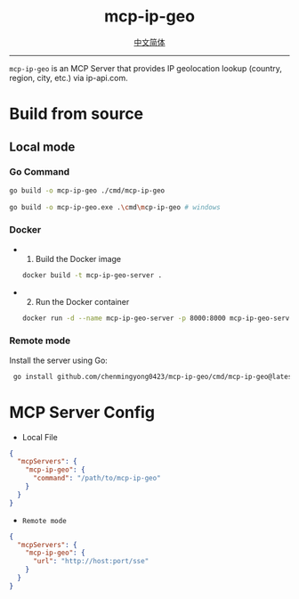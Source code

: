 <h1 align="center">
  mcp-ip-geo
</h1>

<div align="center">
  <a href="./README-zh_CN.md">中文简体</a>
</div>

---

`mcp-ip-geo` is an MCP Server that provides IP geolocation lookup (country, region, city, etc.) via ip-api.com.

# Build from source
## Local mode
### Go Command
```bash
go build -o mcp-ip-geo ./cmd/mcp-ip-geo
 
go build -o mcp-ip-geo.exe .\cmd\mcp-ip-geo # windows
```
### Docker
- 1. Build the Docker image
    ```bash
    docker build -t mcp-ip-geo-server .
    ```
- 2. Run the Docker container
    ```bash
    docker run -d --name mcp-ip-geo-server -p 8000:8000 mcp-ip-geo-server
    ```

### Remote mode
Install the server using Go:
```bash
 go install github.com/chenmingyong0423/mcp-ip-geo/cmd/mcp-ip-geo@latest
```
# MCP Server Config
- Local File

```json
{
  "mcpServers": {
    "mcp-ip-geo": {
      "command": "/path/to/mcp-ip-geo"
    }
  }
}
```

- `Remote mode`

```json
{
  "mcpServers": {
    "mcp-ip-geo": {
      "url": "http://host:port/sse"
    }
  }
}
```